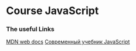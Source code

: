 # Course JavaScript

### The useful Links
[MDN web docs](https://developer.mozilla.org/ru/docs/Learn/JavaScript/Asynchronous)
[Современный учебник JavaScript](https://learn.javascript.ru/)

